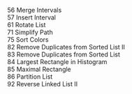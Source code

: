 56 Merge Intervals  
57 Insert Interval  
61 Rotate List  
71 Simplify Path  
75 Sort Colors  
82 Remove Duplicates from Sorted List II  
83 Remove Duplicates from Sorted List  
84 Largest Rectangle in Histogram  
85 Maximal Rectangle  
86 Partition List  
92 Reverse Linked List II  